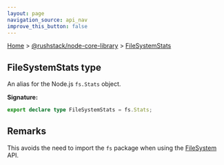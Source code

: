 ```yaml
---
layout: page
navigation_source: api_nav
improve_this_button: false
---
```



[Home](./index.md) &gt; [@rushstack/node-core-library](./node-core-library.md) &gt; [FileSystemStats](./node-core-library.filesystemstats.md)

## FileSystemStats type

An alias for the Node.js `fs.Stats` object.

<b>Signature:</b>

```typescript
export declare type FileSystemStats = fs.Stats;
```

## Remarks

This avoids the need to import the `fs` package when using the [FileSystem](./node-core-library.filesystem.md) API.

